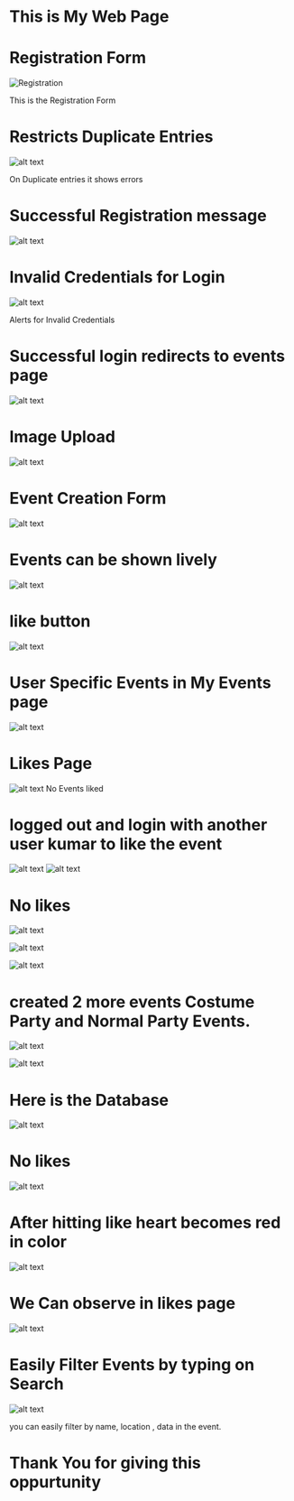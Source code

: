 # This is My Web Page



# Registration Form
![Registration](resource/image.png)

This is the Registration Form

# Restricts Duplicate Entries
![alt text](resource/image-2.png)

On Duplicate entries it shows errors

# Successful Registration message
![alt text](resource/r1/image.png)


# Invalid Credentials for Login

![alt text](resource/image-4.png)

Alerts for Invalid Credentials

# Successful login redirects to events page

![alt text](resource/r1/image-1.png)



# Image Upload

![alt text](resource/nest/image-4.png)

# Event Creation Form
![alt text](resource/r1/image-22.png)

# Events can be shown lively
![alt text](resource/r1/image-33.png)

# like button 
![alt text](resource/image-6.png)


# User Specific Events in My Events page
![alt text](resource/r1/image-44.png)

# Likes Page
![alt text](resource/r1/image-55.png)
No Events liked

# logged out and login with another user kumar to like the event
![alt text](resource/r1/image-66.png)
![alt text](resource/r1/image-77.png)

# No likes 
![alt text](resource/r1/image-88.png)

![alt text](resource/r1/image-99.png)

![alt text](resource/r1/image-100.png)

# created 2 more events Costume Party and Normal Party Events.
![alt text](resource/r1/image-110.png)

![alt text](resource/r1/image-120.png)
# Here is the Database

![alt text](resource/r1/image-130.png)
# No likes
![alt text](resource/r1/image-2.png)


# After hitting like heart becomes red in color
![alt text](resource/r1/image-140.png)
# We Can observe in likes page
![alt text](resource/r1/image-150.png)

# Easily Filter Events by typing on Search 
![alt text](resource/nest/image-10.png)

you can easily filter by name, location , data in the event.

# Thank You for giving this oppurtunity